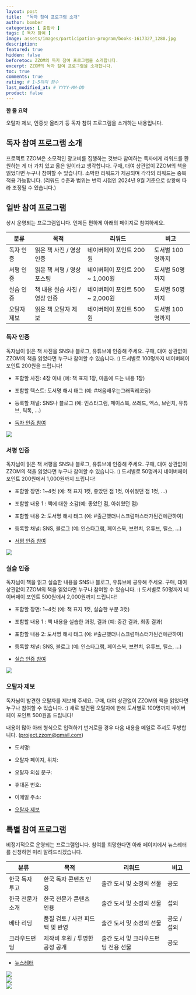 ```yaml
---
layout: post
title:  "독차 참여 프로그램 소개"
author: bomber
categories: [ 출판사 ]
tags: [ 독자 참여 ]
image: assets/images/participation-program/books-1617327_1280.jpg
description: 
featured: true
hidden: false
beforetoc: ZZOM의 독자 참여 프로그램을 소개합니다.
excerpt: ZZOM의 독자 참여 프로그램을 소개합니다.
toc: true
comments: true
rating: # 1~5까지 점수
last_modified_at: # YYYY-MM-DD
product: false
---
```


<div class="note">
    <b>한 줄 요약</b>
    <p>오탈자 제보, 인증샷 올리기 등 독자 참여 프로그램을 소개하는 내용입니다.</p> 
</div>

## 독자 참여 프로그램 소개

프로젝트 ZZOM은 소모적인 광고비를 집행하는 것보다 참여하는 독자에게 리워드를 환원하는 게 더 가치 있고 옳은 일이라고 생각합니다. 구매, 대여 상관없이 ZZOM의 책을 읽었다면 누구나 참여할 수 있습니다. 소박한 리워드가 제공되며 각각의 리워드는 중복 적용 가능합니다.
(리워드 수준과 범위는 번역 시점인 2024년 9월 기준으로 상황에 따라 조정될 수 있습니다.)

## 일반 참여 프로그램

상시 운영되는 프로그램입니다. 언제든 편하게 아래의 페이지로 참여하세요.

| 분류 | 목적 | 리워드 | 비고 |
| - | - | - | - |
| 독자 인증 | 읽은 책 사진 / 영상 인증 | 네이버페이 포인트 200원 | 도서별 100명까지 |
| 서평 인증 | 읽은 책 서평 / 영상 포스팅 | 네이버페이 포인트 200 ~ 1,000원 | 도서별 50명까지 |
| 실습 인증 | 책 내용 실습 사진 / 영상 인증 | 네이버페이 포인트 500 ~ 2,000원 | 도서별 50명까지 |
| 오탈자 제보 | 읽은 책 오탈자 제보 | 네이버페이 포인트 500원 | 도서별 100명까지 |


### 독자 인증

독자님이 읽은 책 사진을 SNS나 블로그, 유튜브에 인증해 주세요. 
구매, 대여 상관없이 ZZOM의 책을 읽었다면 누구나 참여할 수 있습니다. :)
도서별로 100명까지 네이버페이 포인트 200원을 드립니다!

* 포함할 사진: 4장 이내 (예: 책 표지 1장, 마음에 드는 내용 1장)
* 포함할 텍스트: 도서명 해시 태그 (예: #처음배우는그래픽레코딩)
* 등록할 채널: SNS나 블로그 (예: 인스타그램, 페이스북, 쓰레드, 엑스, 브런치, 유튜브, 틱톡, ...)

* <a href="https://forms.gle/FKwERUonoBJGS4ik7" target="_blank">독자 인증 참여</a>

<div class="container">
    <div class="row">
        <div class="col ml-auto">
        <img class="small rounded" src="{{ site.baseurl }}/assets/images/participation-program/participation-book.jpg" alter="">
        </div>
    </div>
</div>

### 서평 인증
독자님이 읽은 책 서평을 SNS나 블로그, 유튜브에 인증해 주세요. 
구매, 대여 상관없이 ZZOM의 책을 읽었다면 누구나 참여할 수 있습니다. :)
도서별로 50명까지 네이버페이 포인트 200원에서 1,000원까지 드립니다!

* 포함할 장면: 1~4컷 (예: 책 표지 1컷, 좋았던 점 1컷, 아쉬웠던 점 1컷, ...)
* 포함할 내용 1 : 책에 대한 소감(예: 좋았던 점, 아쉬웠던 점)
* 포함할 내용 2: 도서명 해시 태그 (예: #출근했더니스크럼마스터가된건에관하여)
* 등록할 채널: SNS, 블로그 (예: 인스타그램, 페이스북, 브런치, 유튜브, 릴스, ...)

* <a href="https://forms.gle/3upGDS1UYcQivtaeA" target="_blank">서평 인증 참여</a>

<div class="container">
    <div class="row">
        <div class="col ml-auto">
        <img class="small rounded" src="{{ site.baseurl }}/assets/images/participation-program/participation-online-reivewe.png" alter="">
        </div>
    </div>
</div>

### 실습 인증
독자님이 책을 읽고 실습한 내용을 SNS나 블로그, 유튜브에 공유해 주세요. 
구매, 대여 상관없이 ZZOM의 책을 읽었다면 누구나 참여할 수 있습니다. :)
도서별로 50명까지 네이버페이 포인트 500원에서 2,000원까지 드립니다!

* 포함할 장면: 1~4컷 (예: 책 표지 1컷, 실습한 부분 3컷)
* 포함할 내용 1 : 책 내용을 실습한 과정, 결과 (예: 중간 결과, 최종 결과)
* 포함할 내용 2: 도서명 해시 태그 (예: #출근했더니스크럼마스터가된건에관하여)
* 등록할 채널: SNS, 블로그 (예: 인스타그램, 페이스북, 브런치, 유튜브, 릴스, ...)

* <a href="https://forms.gle/h9MvLWgZXLXRQHsf6" target="_blank">실습 인증 참여</a>

<div class="container">
    <div class="row">
        <div class="col ml-auto">
        <img class="small rounded" src="{{ site.baseurl }}/assets/images/participation-program/participation-card.jpg" alter="">
        </div>
    </div>
</div>

### 오탈자 제보
독자님이 발견한 오탈자를 제보해 주세요. 
구매, 대여 상관없이 ZZOM의 책을 읽었다면 누구나 참여할 수 있습니다. :)
새로 발견된 오탈자에 한해 도서별로 100명까지 네이버페이 포인트 500원을 드립니다!

내용이 많아 아래 형식으로 입력하기 번거로울 경우 다음 내용을 메일로 주셔도 무방합니다. (project.zzom@gmail.com)
* 도서명: 
* 오탈자 페이지, 위치:
* 오탈자 의심 문구: 
* 휴대폰 번호: 
* 이메일 주소: 

* <a href="https://forms.gle/B8kxdjLmprjK6NUh8" target="_blank">오탈자 제보</a>

## 특별 참여 프로그램
비정기적으로 운영되는 프로그램입니다. 참여를 희망한다면 아래 페이지에서 뉴스레터를 신청하면 미리 알려드리겠습니다.

| 분류 | 목적 | 리워드 | 비고 |
| - | - | - | - |
| 한국 독자 투고 | 한국 독자 콘텐츠 인용 | 출간 도서 및 소정의 선물 | 공모 |
| 한국 전문가 소개 | 한국 전문가 콘텐츠 인용 | 출간 도서 및 소정의 선물 | 섭외 |
| 베타 리딩 | 품질 검토 / 사전 피드백 및 반영 | 출간 도서 및 소정의 선물 | 공모 / 섭외 |
| 크라우드펀딩 | 제작비 후원 / 투명한 공정 공개 | 출간 도서 및 크라우드펀딩 전용 선물 | 공모 |

* <a href="https://project-zzom.stibee.com" target="_blank">뉴스레터</a>

<div class="container">
    <div class="row">
        <div class="col ml-auto">
        <img class="small rounded" src="{{ site.baseurl }}/assets/images/participation-program/participation-expert.png" alter="">
        </div>
        <div class="col ml-auto">
        <img class="small rounded" src="{{ site.baseurl }}/assets/images/participation-program/participation-review.png" alter="">
        </div>
        <div class="col ml-auto">
        <img class="small rounded" src="{{ site.baseurl }}/assets/images/participation-program/participation-crowdfunding.png" alter="">
        </div>
    </div>
</div>